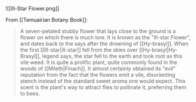 ![[Ill-Star Flower.png]]

From [[Temuairian Botany Book]]:
> A seven-petaled stubby flower that lays close to the ground is a flower on which there is much lore. It is known as the "Ill-star Flower", and dates back to the says after the drowning of [[Hy-brasyl]].
> When the first [[Ill-star|ill-star]] fell from the skies over [[Hy-brasyl|Hy-Brasyl]], legend says, the star fell to the earth and took root as this vile weed. It is quite a prolific plant, quite commonly found in the woods of [[Mileth|Finach]].
> It almost certainly obtained its "evil" reputation from the fact that the flowers emit a vile, disorienting stench instead of the standard sweet aroma one would expect. This scent is the plant's way to attract flies to pollinate it, preferring them to bees.